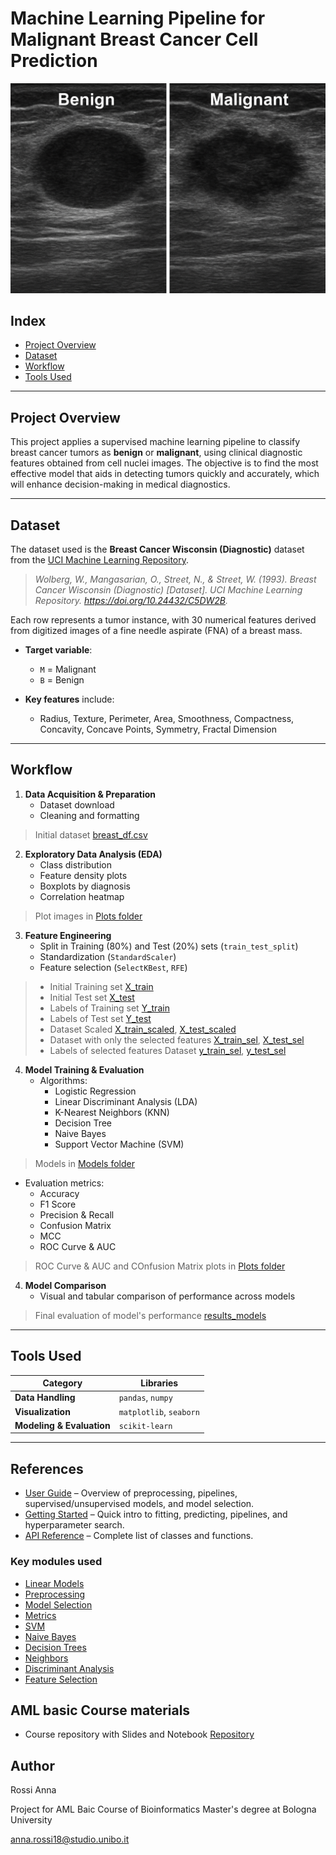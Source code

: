 # Machine Learning Pipeline for Malignant Breast Cancer Cell Prediction

![Difference between Benign (left) and Malignant (right) cells](brastcancer_cells.png)

## Index

- [Project Overview](#project-overview)
- [Dataset](#dataset)
- [Workflow](#workflow)
- [Tools Used](#tools-used)

---

## Project Overview

This project applies a supervised machine learning pipeline to classify breast cancer tumors as **benign** or **malignant**, using clinical diagnostic features obtained from cell nuclei images.  The objective is to find the most effective model that aids in detecting tumors quickly and accurately, which will enhance decision-making in medical diagnostics.

---

## Dataset

The dataset used is the **Breast Cancer Wisconsin (Diagnostic)** dataset from the [UCI Machine Learning Repository](https://archive.ics.uci.edu/ml/datasets/breast+cancer+wisconsin+(diagnostic)).

> *Wolberg, W., Mangasarian, O., Street, N., & Street, W. (1993). Breast Cancer Wisconsin (Diagnostic) [Dataset]. UCI Machine Learning Repository. https://doi.org/10.24432/C5DW2B.*

Each row represents a tumor instance, with 30 numerical features derived from digitized images of a fine needle aspirate (FNA) of a breast mass.

- **Target variable**:  
  - `M` = Malignant  
  - `B` = Benign

- **Key features** include:  
  - Radius, Texture, Perimeter, Area, Smoothness, Compactness, Concavity, Concave Points, Symmetry, Fractal Dimension

---

## Workflow

1. **Data Acquisition & Preparation**
   - Dataset download
   - Cleaning and formatting

  > Initial dataset [breast_df.csv](data/breast_df.csv.csv)

2. **Exploratory Data Analysis (EDA)**
   - Class distribution
   - Feature density plots
   - Boxplots by diagnosis
   - Correlation heatmap
     
  > Plot images in [Plots folder](plots)

3. **Feature Engineering**
   - Split in Training (80%) and Test (20%) sets (`train_test_split`)
   - Standardization (`StandardScaler`)
   - Feature selection (`SelectKBest`, `RFE`)

  > - Initial Training set [X_train](X_train)  
  > - Initial Test set [X_test](X_test)  
  > - Labels of Training set [Y_train](Y_train)  
  > - Labels of Test set [Y_test](Y_test)  
  > - Dataset Scaled [X_train_scaled](X_train_scaled), [X_test_scaled](X_test_scaled)  
  > - Dataset with only the selected features [X_train_sel](X_train_sel), [X_test_sel](X_test_sel)  
  > - Labels of selected features Dataset [y_train_sel](y_train_sel), [y_test_sel](y_test_sel)  


4. **Model Training & Evaluation**
   - Algorithms:
     - Logistic Regression
     - Linear Discriminant Analysis (LDA)
     - K-Nearest Neighbors (KNN)
     - Decision Tree
     - Naive Bayes
     - Support Vector Machine (SVM)

  > Models in [Models folder](models)

   - Evaluation metrics:
     - Accuracy
     - F1 Score
     - Precision & Recall
     - Confusion Matrix
     - MCC
     - ROC Curve & AUC

  > ROC Curve & AUC and COnfusion Matrix plots in [Plots folder](plots)

4. **Model Comparison**
   - Visual and tabular comparison of performance across models

> Final evaluation of model's performance [results_models](data/results_models)
---

## Tools Used

| Category         | Libraries                   |
|------------------|-----------------------------|
| **Data Handling**   | `pandas`, `numpy`             |
| **Visualization**   | `matplotlib`, `seaborn`       |
| **Modeling & Evaluation** | `scikit-learn`               |

---

## References

- [User Guide](https://scikit-learn.org/stable/user_guide.html) – Overview of preprocessing, pipelines, supervised/unsupervised models, and model selection.  
- [Getting Started](https://scikit-learn.org/stable/getting_started.html) – Quick intro to fitting, predicting, pipelines, and hyperparameter search.  
- [API Reference](https://scikit-learn.org/stable/api/index.html) – Complete list of classes and functions.

### Key modules used
- [Linear Models](https://scikit-learn.org/stable/modules/linear_model.html)  
- [Preprocessing](https://scikit-learn.org/stable/modules/preprocessing.html)  
- [Model Selection](https://scikit-learn.org/stable/modules/model_selection.html)  
- [Metrics](https://scikit-learn.org/stable/modules/model_evaluation.html)  
- [SVM](https://scikit-learn.org/stable/modules/svm.html)  
- [Naive Bayes](https://scikit-learn.org/stable/modules/naive_bayes.html)  
- [Decision Trees](https://scikit-learn.org/stable/modules/tree.html)  
- [Neighbors](https://scikit-learn.org/stable/modules/neighbors.html)  
- [Discriminant Analysis](https://scikit-learn.org/stable/modules/lda_qda.html)  
- [Feature Selection](https://scikit-learn.org/stable/modules/feature_selection.html)  

## AML basic Course materials
- Course repository with Slides and Notebook [Repository](https://drive.google.com/drive/folders/1ZrQpF_F9E45yQTO9mG8Izr3LaECVH0aH)

## Author 
Rossi Anna

Project for AML Baic Course of Bioinformatics Master's degree at Bologna University

anna.rossi18@studio.unibo.it








 

